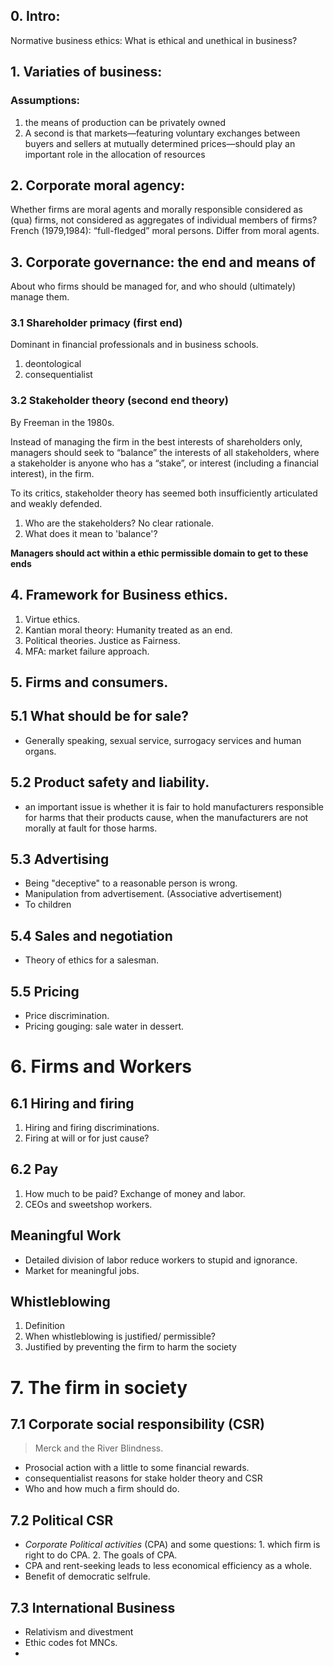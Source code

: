 ## 0. Intro:

Normative business ethics:
What is ethical and unethical in business?

## 1. Variaties of business:
### Assumptions:	
1. the means of production can be privately owned 
2. A second is that markets—featuring voluntary exchanges between buyers and sellers at mutually determined prices—should play an important role in the allocation of resources

## 2. Corporate moral agency:
Whether firms are moral agents and morally responsible considered as (qua) firms, not considered as aggregates of individual members of firms?
French (1979,1984): “full-fledged” moral persons. Differ from moral agents. 

## 3. Corporate governance: the end and means of
About who firms should be managed for, and who should (ultimately) manage them.

### 3.1 Shareholder primacy (first end)
Dominant in financial professionals and in business schools.
1. deontological
2. consequentialist 

### 3.2 Stakeholder theory (second end theory)
By Freeman in the 1980s.

Instead of managing the firm in the best interests of shareholders only, managers should seek to “balance” the interests of all stakeholders, where a stakeholder is anyone who has a “stake”, or interest (including a financial interest), in the firm.

To its critics, stakeholder theory has seemed both insufficiently articulated and weakly defended.
1. Who are the stakeholders? No clear rationale.
2. What does it mean to 'balance'? 

**Managers should act within a ethic permissible domain to get to these ends**

## 4. Framework for Business ethics.
1. Virtue ethics.
2. Kantian moral theory: Humanity treated as an end.
3. Political theories. Justice as Fairness.
4. MFA: market failure approach.

## 5. Firms and consumers.
## 5.1 What should  be for sale?
- Generally speaking, sexual service, surrogacy services and human organs.

## 5.2 Product safety and liability.
- an important issue is whether it is fair to hold manufacturers responsible for harms that their products cause, when the manufacturers are not morally at fault for those harms.

## 5.3 Advertising
- Being "deceptive"  to a reasonable person is wrong.
- Manipulation from advertisement. (Associative advertisement)
- To children

## 5.4 Sales and negotiation
- Theory of ethics for a salesman.

## 5.5 Pricing
- Price discrimination.
- Pricing gouging: sale water in dessert.

# 6. Firms and Workers
## 6.1 Hiring and firing
1. Hiring and firing discriminations. 
2. Firing at will or for just cause?
## 6.2 Pay
1. How much to be paid? Exchange of money and labor.
2. CEOs and sweetshop workers.
## Meaningful Work
- Detailed division of labor reduce workers to stupid and ignorance.
- Market for meaningful jobs. 
## Whistleblowing
1. Definition
2. When whistleblowing is justified/ permissible?
3. Justified by preventing the firm to harm the society

# 7. The firm in society
## 7.1 Corporate social responsibility (CSR)
> Merck and the River Blindness.
- Prosocial action with a little to some financial rewards.
- consequentialist reasons for stake holder theory and CSR
- Who and how much a firm should do.
## 7.2 Political CSR
- *Corporate Political activities*  (CPA) and some questions: 1. which firm is right to do CPA. 2. The goals of CPA. 
- CPA and rent-seeking leads to less economical efficiency as a whole.
- Benefit of democratic selfrule.
## 7.3 International Business
- Relativism and divestment
- Ethic codes fot MNCs.
- 
<!--stackedit_data:
eyJoaXN0b3J5IjpbMjA3MTU1MTIxNCwtMTYwMjA0MzUxLDY1MT
Q3NTMxOCwtNzIzNzM4NjYyLC0xNDI1Njg4OTcyLC0xNzI3ODc5
NTA0LC0zODIxMjUyOTksNjI1NzEyNTU3LDMyMDgyMzEzNiwtMT
E3NTg0NTU4NCwzMzQ0MjE3NjEsLTE4MzM2MzYyOTYsMTA1Njcz
MTcyMSwzMTI2ODkxMTIsMTUxNDExMTcyMywtMTc4ODI0ODA2Ny
wzMjc1ODAyNjVdfQ==
-->